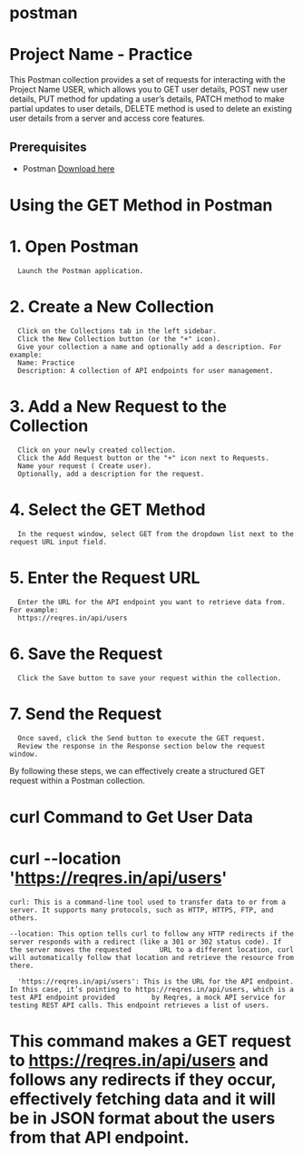 # postman
# Project Name - Practice

This Postman collection provides a set of requests for interacting with the Project Name USER, which allows you to GET user details, POST new user details, PUT method for updating a user’s details, PATCH method to make partial updates to user details, DELETE method is used to delete an existing user details from a server and access core features.

## Prerequisites
- Postman [Download here](https://www.postman.com/downloads/)

# Using the GET Method in Postman
 # 1. Open Postman
      Launch the Postman application.

 # 2. Create a New Collection
      Click on the Collections tab in the left sidebar.
      Click the New Collection button (or the "+" icon).
      Give your collection a name and optionally add a description. For example:
      Name: Practice
      Description: A collection of API endpoints for user management.

 # 3. Add a New Request to the Collection
      Click on your newly created collection.
      Click the Add Request button or the "+" icon next to Requests.
      Name your request ( Create user).
      Optionally, add a description for the request.

 # 4. Select the GET Method
      In the request window, select GET from the dropdown list next to the request URL input field.

 # 5. Enter the Request URL
      Enter the URL for the API endpoint you want to retrieve data from. For example:
      https://reqres.in/api/users

 # 6. Save the Request
      Click the Save button to save your request within the collection.

 # 7. Send the Request
      Once saved, click the Send button to execute the GET request.
      Review the response in the Response section below the request window.

By following these steps, we can effectively create a structured GET request within a Postman collection.

# curl Command to Get User Data
  # curl --location 'https://reqres.in/api/users'
    curl: This is a command-line tool used to transfer data to or from a server. It supports many protocols, such as HTTP, HTTPS, FTP, and others.

    --location: This option tells curl to follow any HTTP redirects if the server responds with a redirect (like a 301 or 302 status code). If the server moves the requested       URL to a different location, curl will automatically follow that location and retrieve the resource from there.

      'https://reqres.in/api/users': This is the URL for the API endpoint. In this case, it’s pointing to https://reqres.in/api/users, which is a test API endpoint provided         by Reqres, a mock API service for testing REST API calls. This endpoint retrieves a list of users.

# This command makes a GET request to https://reqres.in/api/users and follows any redirects if they occur, effectively fetching data and it will be in JSON format about the users from that API endpoint.
